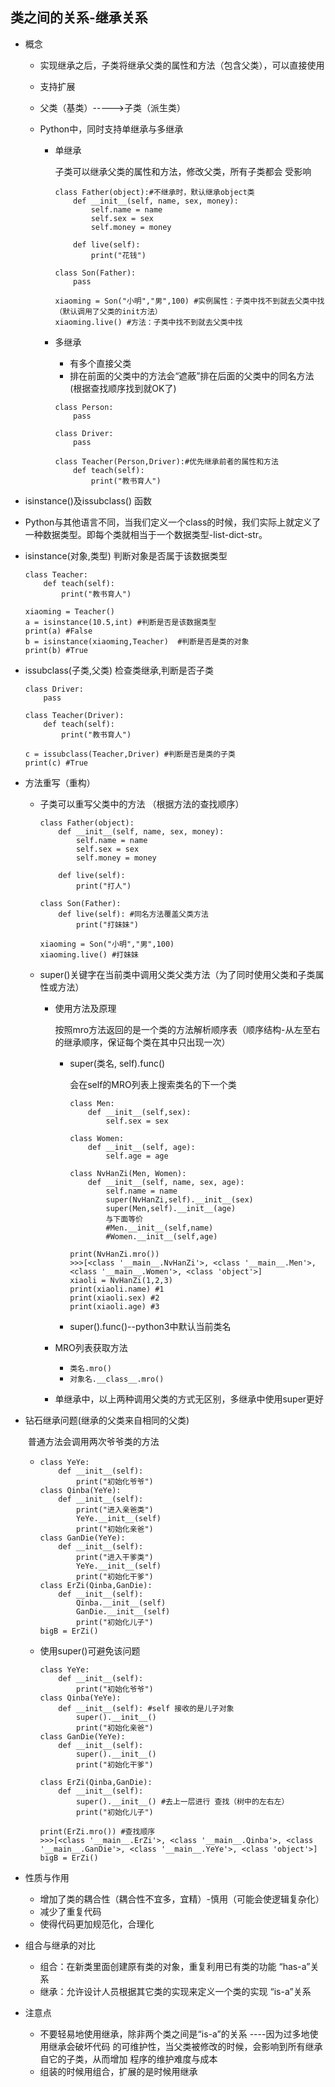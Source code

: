## 类之间的关系-继承关系

+ 概念

  + 实现继承之后，子类将继承父类的属性和方法（包含父类），可以直接使用

  + 支持扩展

  + 父类（基类）----->子类（派生类）

  + Python中，同时支持单继承与多继承

    + 单继承

      子类可以继承父类的属性和方法，修改父类，所有子类都会 受影响

      ```
      class Father(object):#不继承时，默认继承object类
          def __init__(self, name, sex, money):
              self.name = name
              self.sex = sex
              self.money = money
      
          def live(self):
              print("花钱")
      
      class Son(Father):
          pass
      
      xiaoming = Son("小明","男",100) #实例属性：子类中找不到就去父类中找（默认调用了父类的init方法）
      xiaoming.live() #方法：子类中找不到就去父类中找
      ```

    + 多继承

      + 有多个直接父类
      + 排在前面的父类中的方法会“遮蔽”排在后面的父类中的同名方法(根据查找顺序找到就OK了)

      ```
      class Person:
          pass
      
      class Driver:
          pass
      
      class Teacher(Person,Driver):#优先继承前者的属性和方法
          def teach(self):
              print("教书育人")
      ```

+  isinstance()及issubclass() 函数

  + Python与其他语言不同，当我们定义一个class的时候，我们实际上就定义了一种数据类型。即每个类就相当于一个数据类型-list-dict-str。

  + isinstance(对象,类型)    判断对象是否属于该数据类型

    ```
    class Teacher:
        def teach(self):
            print("教书育人")
    
    xiaoming = Teacher()
    a = isinstance(10.5,int) #判断是否是该数据类型
    print(a) #False
    b = isinstance(xiaoming,Teacher)  #判断是否是类的对象
    print(b) #True
    ```

  + issubclass(子类,父类)  检查类继承,判断是否子类

    ```
    class Driver:
        pass
    
    class Teacher(Driver):
        def teach(self):
            print("教书育人")
    
    c = issubclass(Teacher,Driver) #判断是否是类的子类
    print(c) #True
    ```

+ 方法重写（重构）

  + 子类可以重写父类中的方法 （根据方法的查找顺序）

    ```
    class Father(object):
        def __init__(self, name, sex, money):
            self.name = name
            self.sex = sex
            self.money = money
    
        def live(self):
            print("打人")
    
    class Son(Father):
        def live(self): #同名方法覆盖父类方法
            print("打妹妹")
    
    xiaoming = Son("小明","男",100)
    xiaoming.live() #打妹妹
    ```

  + super()关键字在当前类中调用父类父类方法（为了同时使用父类和子类属性或方法）

    + 使用方法及原理

      按照mro方法返回的是一个类的方法解析顺序表（顺序结构-从左至右的继承顺序，保证每个类在其中只出现一次） 

      + super(类名, self).func()  

        会在self的MRO列表上搜索类名的下一个类

        ```
        class Men:
            def __init__(self,sex):
                self.sex = sex
        
        class Women:
            def __init__(self, age):
                self.age = age
        
        class NvHanZi(Men, Women):
            def __init__(self, name, sex, age):
                self.name = name
                super(NvHanZi,self).__init__(sex)
                super(Men,self).__init__(age)
                与下面等价
                #Men.__init__(self,name)
                #Women.__init__(self,age)
        
        print(NvHanZi.mro())
        >>>[<class '__main__.NvHanZi'>, <class '__main__.Men'>, <class '__main__.Women'>, <class 'object'>]
        xiaoli = NvHanZi(1,2,3)
        print(xiaoli.name) #1
        print(xiaoli.sex) #2
        print(xiaoli.age) #3
        ```

        

      + super().func()--python3中默认当前类名

    + MRO列表获取方法

      + `类名.mro() `
      +  `对象名.__class__.mro()`
      
    + 单继承中，以上两种调用父类的方式无区别，多继承中使用super更好

+ 钻石继承问题(继承的父类来自相同的父类)

  ​	普通方法会调用两次爷爷类的方法

  + ```
    class YeYe:
        def __init__(self):
            print("初始化爷爷")
    class Qinba(YeYe):
        def __init__(self):
            print("进入亲爸类")
            YeYe.__init__(self)
            print("初始化亲爸")
    class GanDie(YeYe):
        def __init__(self):
            print("进入干爹类")
            YeYe.__init__(self)
            print("初始化干爹")
    class ErZi(Qinba,GanDie):
        def __init__(self):
            Qinba.__init__(self)
            GanDie.__init__(self)
            print("初始化儿子")
    bigB = ErZi()
    ```

  + 使用super()可避免该问题

    ```
    class YeYe:
        def __init__(self):
            print("初始化爷爷")
    class Qinba(YeYe):
        def __init__(self): #self 接收的是儿子对象
            super().__init__()
            print("初始化亲爸")
    class GanDie(YeYe):
        def __init__(self):
            super().__init__()
            print("初始化干爹")
    
    class ErZi(Qinba,GanDie):
        def __init__(self):
            super().__init__() #去上一层进行 查找（树中的左右左）
            print("初始化儿子")
    
    print(ErZi.mro()) #查找顺序
    >>>[<class '__main__.ErZi'>, <class '__main__.Qinba'>, <class '__main__.GanDie'>, <class '__main__.YeYe'>, <class 'object'>]
    bigB = ErZi()
    ```

    

+ 性质与作用

  + 增加了类的耦合性（耦合性不宜多，宜精）-慎用（可能会使逻辑复杂化）
  + 减少了重复代码
  +  使得代码更加规范化，合理化

+ 组合与继承的对比

  + 组合：在新类里面创建原有类的对象，重复利用已有类的功能 “has-a”关系
  + 继承：允许设计人员根据其它类的实现来定义一个类的实现 “is-a”关系

+ 注意点

  + 不要轻易地使用继承，除非两个类之间是“is-a”的关系 ----因为过多地使用继承会破坏代码 的可维护性，当父类被修改的时候，会影响到所有继承自它的子类，从而增加 程序的维护难度与成本
  + 组装的时候用组合，扩展的是时候用继承

